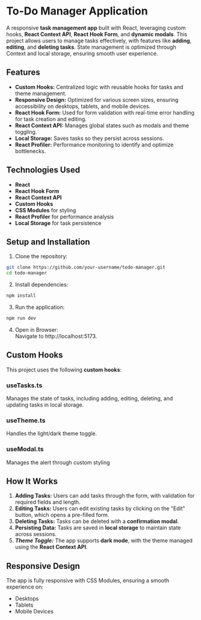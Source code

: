 To-Do Manager Application
=========================

A responsive **task management app** built with React, leveraging custom hooks, **React Context API**, **React Hook Form**, and **dynamic modals**. This project allows users to manage tasks effectively, with features like **adding**, **editing**, and **deleting tasks**. State management is optimized through Context and local storage, ensuring smooth user experience.

## Features

- **Custom Hooks:** Centralized logic with reusable hooks for tasks and theme management.
- **Responsive Design:** Optimized for various screen sizes, ensuring accessibility on desktops, tablets, and mobile devices.
- **React Hook Form:** Used for form validation with real-time error handling for task creation and editing.
- **React Context API:** Manages global states such as modals and theme toggling.
- **Local Storage:** Saves tasks so they persist across sessions.
- **React Profiler:** Performance monitoring to identify and optimize bottlenecks.

## Technologies Used

- **React**
- **React Hook Form**
- **React Context API**
- **Custom Hooks**
- **CSS Modules** for styling
- **React Profiler** for performance analysis
- **Local Storage** for task persistence

## Setup and Installation

1. Clone the repository:  
```bash
git clone https://github.com/your-username/todo-manager.git
cd todo-manager
```

2. Install dependencies:  
```bash
npm install
```

3. Run the application:  
```bash
npm run dev
```

4. Open in Browser:  
Navigate to http://localhost:5173.

## Custom Hooks
This project uses the following **custom hooks**:

### useTasks.ts
Manages the state of tasks, including adding, editing, deleting, and updating tasks in local storage.

### useTheme.ts
Handles the light/dark theme toggle.

### useModal.ts
Manages the alert through custom styling 

## How It Works

1. **Adding Tasks:** Users can add tasks through the form, with validation for required fields and length.
2. **Editing Tasks:** Users can edit existing tasks by clicking on the "Edit" button, which opens a pre-filled form.
3. **Deleting Tasks:** Tasks can be deleted with a **confirmation modal**.
4. **Persisting Data:** Tasks are saved in **local storage** to maintain state across sessions.
5. ***Theme Toggle:*** The app supports **dark mode**, with the theme managed using the **React Context API**.

## Responsive Design
The app is fully responsive with CSS Modules, ensuring a smooth experience on:

- Desktops
- Tablets
- Mobile Devices

